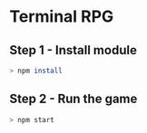 # Terminal RPG

## Step 1 - Install module

```bash
> npm install
```

## Step 2 - Run the game

```bash
> npm start
```

